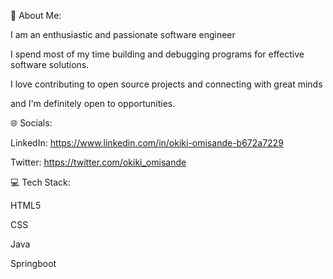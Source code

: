 💫 About Me:

I am an enthusiastic and passionate software engineer 

I spend most of my time building and debugging programs for effective software solutions.

I love contributing to open source projects and connecting with great minds

and I'm definitely open to opportunities.

🌐 Socials:

LinkedIn: https://www.linkedin.com/in/okiki-omisande-b672a7229 

Twitter:  https://twitter.com/okiki_omisande

💻 Tech Stack:

HTML5 

CSS

Java

Springboot 




